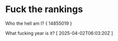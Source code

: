 # Fuck the rankings

Who the hell am I?
{ 14855019 }

What fucking year is it?
[ 2025-04-02T06:03:20Z ]
